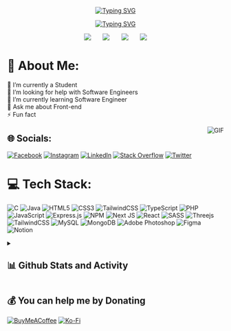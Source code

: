 <!--### Hi there 👋-->
 <p align="center">
  <a href="https://github.com/AbdelkarimDouadjia">
<img src="https://readme-typing-svg.demolab.com?font=Exo+2&size=24&duration=2&center=true&vCenter=true&repeat=false&width=320&lines=Abdelkarim+Douadjia" alt="Typing SVG" /></a>
</p>

<p align="center">
  <!-- Typing SVG by DenverCoder1 - https://github.com/DenverCoder1/readme-typing-svg -->
  <a href="https://github.com/AbdelkarimDouadjia"><img src="https://readme-typing-svg.demolab.com?font=Exo&weight=500&size=24&pause=1000&center=true&vCenter=true&width=320&lines=Front-End+Developer;Computer+Science+Student+!;Always+learning+new+things!+" alt="Typing SVG" /></a>
</p>





<!-- Social icons section -->
<p align="center">
  <a href="https://www.linkedin.com/in/abdelkarimdouadjia/"><img src="https://img.icons8.com/material/48/228BE6/linkedin--v1.png"/></a>
  &#8287;&#8287;&#8287;&#8287;&#8287;
  <a href="https://www.instagram.com/abdelkarimdouadjia/"><img src="https://img.icons8.com/material/48/228BE6/instagram-new--v1.png"/></a>
  &#8287;&#8287;&#8287;&#8287;&#8287;
  <a href="https://twitter.com/KarimDouadjia" alt="Discord" title="Dev Pro Tips Discord Server"><img src="https://img.icons8.com/material/48/228BE6/twitter--v2.png"/></a>
  &#8287;&#8287;&#8287;&#8287;&#8287;
  <a href="https://stackoverflow.com/users/21433830/abdelkarim-douadjia?tab=profile"><img src="https://img.icons8.com/material/48/228BE6/stackoverflow.png"/></a>
</p>

<!--
**AbdelkarimDouadjia/AbdelkarimDouadjia** is a ✨ _special_ ✨ repository because its `README.md` (this file) appears on your GitHub profile.

Here are some ideas to get you started:

- 🔭 I’m currently working on ...
- 🌱 I’m currently learning ...
- 👯 I’m looking to collaborate on ...
- 🤔 I’m looking for help with ...
- 💬 Ask me about ...
- 📫 How to reach me: ...
- 😄 Pronouns: ...
- ⚡ Fun fact: ...
-->
# 💫 About Me:
🔭 I’m currently a Student<br>🤝 I’m looking for help with Software Engineers<br>🌱 I’m currently learning Software Engineer<br>💬 Ask me about Front-end<br>⚡ Fun fact

<img align="right"  alt="GIF" src="https://media.tenor.com/fA40mZBItgEAAAAC/shia-labeouf-magic.gif"  />


## 🌐 Socials:
[![Facebook](https://img.shields.io/badge/Facebook-%231877F2.svg?logo=Facebook&logoColor=white)](https://facebook.com/AbdelkarimDouadjia) [![Instagram](https://img.shields.io/badge/Instagram-%23E4405F.svg?logo=Instagram&logoColor=white)](https://instagram.com/AbdelkarimDouadjia) [![LinkedIn](https://img.shields.io/badge/LinkedIn-%230077B5.svg?logo=linkedin&logoColor=white)](https://linkedin.com/in/abdelkarim-douadjia-589789261) [![Stack Overflow](https://img.shields.io/badge/-Stackoverflow-FE7A16?logo=stack-overflow&logoColor=white)](https://stackoverflow.com/users/21433830) [![Twitter](https://img.shields.io/badge/Twitter-%231DA1F2.svg?logo=Twitter&logoColor=white)](https://twitter.com/KarimDouadjia) 

# 💻 Tech Stack:
![C](https://img.shields.io/badge/c-%2300599C.svg?style=for-the-badge&logo=c&logoColor=white) ![Java](https://img.shields.io/badge/java-%23ED8B00.svg?style=for-the-badge&logo=java&logoColor=white) ![HTML5](https://img.shields.io/badge/html5-%23E34F26.svg?style=for-the-badge&logo=html5&logoColor=white) ![CSS3](https://img.shields.io/badge/css3-%231572B6.svg?style=for-the-badge&logo=css3&logoColor=white) ![TailwindCSS](https://img.shields.io/badge/tailwindcss-%2338B2AC.svg?style=for-the-badge&logo=tailwind-css&logoColor=white) ![TypeScript](https://img.shields.io/badge/typescript-%23007ACC.svg?style=for-the-badge&logo=typescript&logoColor=white) ![PHP](https://img.shields.io/badge/php-%23777BB4.svg?style=for-the-badge&logo=php&logoColor=white) ![JavaScript](https://img.shields.io/badge/javascript-%23323330.svg?style=for-the-badge&logo=javascript&logoColor=%23F7DF1E) ![Express.js](https://img.shields.io/badge/express.js-%23404d59.svg?style=for-the-badge&logo=express&logoColor=%2361DAFB) ![NPM](https://img.shields.io/badge/NPM-%23000000.svg?style=for-the-badge&logo=npm&logoColor=white) ![Next JS](https://img.shields.io/badge/Next-black?style=for-the-badge&logo=next.js&logoColor=white) ![React](https://img.shields.io/badge/react-%2320232a.svg?style=for-the-badge&logo=react&logoColor=%2361DAFB) ![SASS](https://img.shields.io/badge/SASS-hotpink.svg?style=for-the-badge&logo=SASS&logoColor=white) ![Threejs](https://img.shields.io/badge/threejs-black?style=for-the-badge&logo=three.js&logoColor=white) ![TailwindCSS](https://img.shields.io/badge/tailwindcss-%2338B2AC.svg?style=for-the-badge&logo=tailwind-css&logoColor=white) ![MySQL](https://img.shields.io/badge/mysql-%2300f.svg?style=for-the-badge&logo=mysql&logoColor=white) ![MongoDB](https://img.shields.io/badge/MongoDB-%234ea94b.svg?style=for-the-badge&logo=mongodb&logoColor=white) ![Adobe Photoshop](https://img.shields.io/badge/adobephotoshop-%2331A8FF.svg?style=for-the-badge&logo=adobephotoshop&logoColor=white) 	![Figma](https://img.shields.io/badge/figma-%23F24E1E.svg?style=for-the-badge&logo=figma&logoColor=white) ![Notion](https://img.shields.io/badge/Notion-%23000000.svg?style=for-the-badge&logo=notion&logoColor=white)



<details> 
  <summary><h2>📊 Github Stats and Activity</h2></summary>

  <h3>🔥 Streak Stats</h3>
 

![](https://github-readme-stats.vercel.app/api?username=AbdelkarimDouadjia&theme=tokyonight&hide_border=false&include_all_commits=false&count_private=false)<br/> <h3>💻 GitHub Profile Stats</h3>
![](https://github-readme-streak-stats.herokuapp.com/?user=AbdelkarimDouadjia&theme=tokyonight&hide_border=false)<br/>
![](https://github-readme-stats.vercel.app/api/top-langs/?username=AbdelkarimDouadjia&theme=tokyonight&hide_border=false&include_all_commits=false&count_private=false&layout=compact)

  ---
[![](https://visitcount.itsvg.in/api?id=AbdelkarimDouadjia&icon=0&color=0)](https://visitcount.itsvg.in)

</details>


  ## 💰 You can help me by Donating
  [![BuyMeACoffee](https://img.shields.io/badge/Buy%20Me%20a%20Coffee-ffdd00?style=for-the-badge&logo=buy-me-a-coffee&logoColor=black)](https://buymeacoffee.com/d.abdelkarim) [![Ko-Fi](https://img.shields.io/badge/Ko--fi-F16061?style=for-the-badge&logo=ko-fi&logoColor=white)](https://ko-fi.com/abdelkarimdouadjia) 
 

<!-- Proudly created with GPRM ( https://gprm.itsvg.in ) -->

<!-- 
# 💫 About Me:
🔭 I’m currently a Student<br>🤝 I’m looking for help with Software Engineers<br>🌱 I’m currently learning Software Engineer<br>💬 Ask me about Front-end<br>⚡ Fun fact


## 🌐 Socials:
[![Behance](https://img.shields.io/badge/Behance-1769ff?logo=behance&logoColor=white)](https://behance.net/abdelkarimdouadjia) [![Facebook](https://img.shields.io/badge/Facebook-%231877F2.svg?logo=Facebook&logoColor=white)](https://facebook.com/AbdelkarimDouadjia) [![Instagram](https://img.shields.io/badge/Instagram-%23E4405F.svg?logo=Instagram&logoColor=white)](https://instagram.com/AbdelkarimDouadjia) [![LinkedIn](https://img.shields.io/badge/LinkedIn-%230077B5.svg?logo=linkedin&logoColor=white)](https://linkedin.com/in/Abdelkarim-DOUADJIA) [![Medium](https://img.shields.io/badge/Medium-12100E?logo=medium&logoColor=white)](https://medium.com/@AbdelkarimDouadjia) [![Pinterest](https://img.shields.io/badge/Pinterest-%23E60023.svg?logo=Pinterest&logoColor=white)](https://pinterest.com/abdelkarimdouadjia) [![Quora](https://img.shields.io/badge/Quora-%23B92B27.svg?logo=Quora&logoColor=white)](https://quora.com/profile/Abdelkarim-DOUADJIA) [![Reddit](https://img.shields.io/badge/Reddit-%23FF4500.svg?logo=Reddit&logoColor=white)](https://reddit.com/user/AbdelkarimDouadjia) [![Stack Overflow](https://img.shields.io/badge/-Stackoverflow-FE7A16?logo=stack-overflow&logoColor=white)](https://stackoverflow.com/users/21433830) [![TikTok](https://img.shields.io/badge/TikTok-%23000000.svg?logo=TikTok&logoColor=white)](https://tiktok.com/@AbdelkarimDouadjia) [![Twitch](https://img.shields.io/badge/Twitch-%239146FF.svg?logo=Twitch&logoColor=white)](https://twitch.tv/abdelkarimdouadjia) [![Twitter](https://img.shields.io/badge/Twitter-%231DA1F2.svg?logo=Twitter&logoColor=white)](https://twitter.com/KarimDouadjia) 

# 💻 Tech Stack:
![C](https://img.shields.io/badge/c-%2300599C.svg?style=for-the-badge&logo=c&logoColor=white) ![Java](https://img.shields.io/badge/java-%23ED8B00.svg?style=for-the-badge&logo=java&logoColor=white) ![HTML5](https://img.shields.io/badge/html5-%23E34F26.svg?style=for-the-badge&logo=html5&logoColor=white) ![CSS3](https://img.shields.io/badge/css3-%231572B6.svg?style=for-the-badge&logo=css3&logoColor=white) ![TailwindCSS](https://img.shields.io/badge/tailwindcss-%2338B2AC.svg?style=for-the-badge&logo=tailwind-css&logoColor=white) ![TypeScript](https://img.shields.io/badge/typescript-%23007ACC.svg?style=for-the-badge&logo=typescript&logoColor=white) ![PHP](https://img.shields.io/badge/php-%23777BB4.svg?style=for-the-badge&logo=php&logoColor=white) ![JavaScript](https://img.shields.io/badge/javascript-%23323330.svg?style=for-the-badge&logo=javascript&logoColor=%23F7DF1E) ![Express.js](https://img.shields.io/badge/express.js-%23404d59.svg?style=for-the-badge&logo=express&logoColor=%2361DAFB) ![NPM](https://img.shields.io/badge/NPM-%23000000.svg?style=for-the-badge&logo=npm&logoColor=white) ![Next JS](https://img.shields.io/badge/Next-black?style=for-the-badge&logo=next.js&logoColor=white) ![React](https://img.shields.io/badge/react-%2320232a.svg?style=for-the-badge&logo=react&logoColor=%2361DAFB) ![SASS](https://img.shields.io/badge/SASS-hotpink.svg?style=for-the-badge&logo=SASS&logoColor=white) ![Threejs](https://img.shields.io/badge/threejs-black?style=for-the-badge&logo=three.js&logoColor=white) ![TailwindCSS](https://img.shields.io/badge/tailwindcss-%2338B2AC.svg?style=for-the-badge&logo=tailwind-css&logoColor=white) ![MySQL](https://img.shields.io/badge/mysql-%2300f.svg?style=for-the-badge&logo=mysql&logoColor=white) ![MongoDB](https://img.shields.io/badge/MongoDB-%234ea94b.svg?style=for-the-badge&logo=mongodb&logoColor=white) ![Adobe Photoshop](https://img.shields.io/badge/adobephotoshop-%2331A8FF.svg?style=for-the-badge&logo=adobephotoshop&logoColor=white) 	![Figma](https://img.shields.io/badge/figma-%23F24E1E.svg?style=for-the-badge&logo=figma&logoColor=white) ![Notion](https://img.shields.io/badge/Notion-%23000000.svg?style=for-the-badge&logo=notion&logoColor=white)
# 📊 GitHub Stats:
![](https://github-readme-stats.vercel.app/api?username=AbdelkarimDouadjia&theme=tokyonight&hide_border=false&include_all_commits=false&count_private=false)<br/>
![](https://github-readme-streak-stats.herokuapp.com/?user=AbdelkarimDouadjia&theme=tokyonight&hide_border=false)<br/>
![](https://github-readme-stats.vercel.app/api/top-langs/?username=AbdelkarimDouadjia&theme=tokyonight&hide_border=false&include_all_commits=false&count_private=false&layout=compact)

---
[![](https://visitcount.itsvg.in/api?id=AbdelkarimDouadjia&icon=0&color=0)](https://visitcount.itsvg.in)

  ## 💰 You can help me by Donating
  [![BuyMeACoffee](https://img.shields.io/badge/Buy%20Me%20a%20Coffee-ffdd00?style=for-the-badge&logo=buy-me-a-coffee&logoColor=black)](https://buymeacoffee.com/d.abdelkarim) [![PayPal](https://img.shields.io/badge/PayPal-00457C?style=for-the-badge&logo=paypal&logoColor=white)](https://paypal.me/karimdouadjia) [![Ko-Fi](https://img.shields.io/badge/Ko--fi-F16061?style=for-the-badge&logo=ko-fi&logoColor=white)](https://ko-fi.com/abdelkarimdouadjia) 

  

-->
